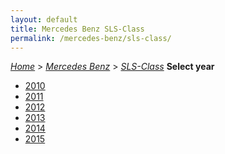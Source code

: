 ```yaml
---
layout: default
title: Mercedes Benz SLS-Class
permalink: /mercedes-benz/sls-class/
---
```

[*Home*](/) > [*Mercedes Benz*](/mercedes-benz/) > [*SLS-Class*](/mercedes-benz/sls-class/)
**Select year**
- [2010](/mercedes-benz/sls-class/2010/)
- [2011](/mercedes-benz/sls-class/2011/)
- [2012](/mercedes-benz/sls-class/2012/)
- [2013](/mercedes-benz/sls-class/2013/)
- [2014](/mercedes-benz/sls-class/2014/)
- [2015](/mercedes-benz/sls-class/2015/)